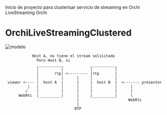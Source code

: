 Inicio de proyecto para clusterisar servicio de streaming en Orchi
LiveStreaming Orchi
# OrchiLiveStreamingClustered

![modelo](https://08197413588645424907.googlegroups.com/attach/41736f6dc2131/orchi%20live%20stream%20arquitectura%20cluster.jpg?part=0.1&view=1&vt=ANaJVrHN4r7jkEHEIpa0J5BTK4qHYAqeXYcv-tiBJ1m_pNL3jGcrPssketr3QEKXG4W92VYmsxI2ZTGYxD3CetQTcJrcIiKnW_Sp10ADOTYozBMzf8wDfJw)



                Host A, no tiene el stream solisitado
	              Pero Host B, si
	              ____________            ____________
	              |          |            |          |
	              |       rtp| <--------- |rtp       |
	              |          |      |     |          |
	 viewer <---- |  host A  |      |     |  host B  |  <------- presenter
	          |   |          |      |     |          |      |
	         /    |          |      |     |          |      |
	      WebRtc  |__________|      |     |__________|      \
	                                |                      WebRtc
	                                |
	                               RTP
